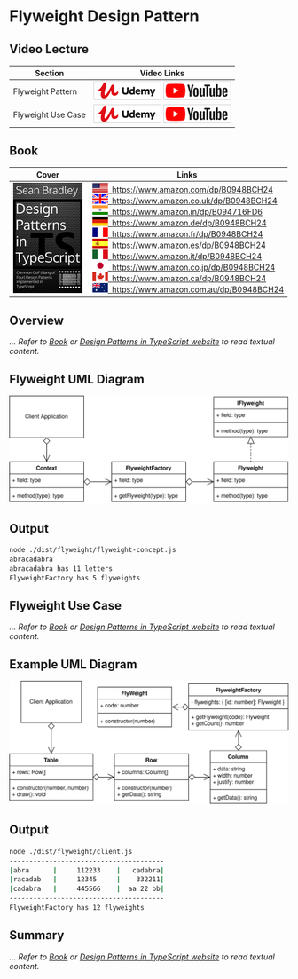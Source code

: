 # Flyweight Design Pattern

## Video Lecture

| Section            | Video Links                                                                                                                                                                                                              |
| ------------------ | ------------------------------------------------------------------------------------------------------------------------------------------------------------------------------------------------------------------------ |
| Flyweight Pattern  | <a class="udemyVideoLink" href="https://www.udemy.com/course/design-patterns-typescript/learn/lecture/26900634/?referralCode=6384C079FB0A503DB9D9" target="_blank" title="Flyweight"><img src="../img/udemy_btn_sm.gif" alt="Flyweight"/></a>&nbsp;<a id="ytVideoLink" href="https://www.youtube.com/watch?v=8y35OCxxFcw&list=PLKWUX7aMnlELvv8bXquIgxXYyHH5SFlaP" target="_blank" title="Flyweight Pattern"><img src="../img/yt_btn_sm.gif" alt="Flyweight Pattern"/></a>   |
| Flyweight Use Case | <a class="udemyVideoLink" href="https://www.udemy.com/course/design-patterns-typescript/learn/lecture/26900636/?referralCode=6384C079FB0A503DB9D9" target="_blank" title="Flyweight Use Case"><img src="../img/udemy_btn_sm.gif" alt="Flyweight Use Case"/></a>&nbsp;<a id="ytVideoLink" href="https://www.youtube.com/watch?v=nVBRPGJ8Pak&list=PLKWUX7aMnlELvv8bXquIgxXYyHH5SFlaP" target="_blank" title="Flyweight Use Case"><img src="../img/yt_btn_sm.gif" alt="Flyweight Use Case"/></a> |

## Book 

Cover | Links
-|-
![Design Patterns In TypeScript (ASIN : B0948BCH24)](../img/dp_typescript_125.jpg) | &nbsp;<a href="https://www.amazon.com/dp/B0948BCH24"><img src="../img/flag_us.gif">&nbsp; https://www.amazon.com/dp/B0948BCH24</a><br/>&nbsp;<a href="https://www.amazon.co.uk/dp/B0948BCH24"><img src="../img/flag_uk.gif">&nbsp; https://www.amazon.co.uk/dp/B0948BCH24</a><br/>&nbsp;<a href="https://www.amazon.in/dp/B094716FD6"><img src="../img/flag_in.gif">&nbsp; https://www.amazon.in/dp/B094716FD6</a><br/>&nbsp;<a href="https://www.amazon.de/dp/B0948BCH24"><img src="../img/flag_de.gif">&nbsp; https://www.amazon.de/dp/B0948BCH24</a><br/>&nbsp;<a href="https://www.amazon.fr/dp/B0948BCH24"><img src="../img/flag_fr.gif">&nbsp; https://www.amazon.fr/dp/B0948BCH24</a><br/>&nbsp;<a href="https://www.amazon.es/dp/B0948BCH24"><img src="../img/flag_es.gif">&nbsp; https://www.amazon.es/dp/B0948BCH24</a><br/>&nbsp;<a href="https://www.amazon.it/dp/B0948BCH24"><img src="../img/flag_it.gif">&nbsp; https://www.amazon.it/dp/B0948BCH24</a><br/>&nbsp;<a href="https://www.amazon.co.jp/dp/B0948BCH24"><img src="../img/flag_jp.gif">&nbsp; https://www.amazon.co.jp/dp/B0948BCH24</a><br/>&nbsp;<a href="https://www.amazon.ca/dp/B0948BCH24"><img src="../img/flag_ca.gif">&nbsp; https://www.amazon.ca/dp/B0948BCH24</a><br/>&nbsp;<a href="https://www.amazon.com.au/dp/B0948BCH24"><img src="../img/flag_au.gif">&nbsp; https://www.amazon.com.au/dp/B0948BCH24</a>

## Overview

_... Refer to [Book](https://www.amazon.com/dp/B0948BCH24) or [Design Patterns in TypeScript website](https://sbcode.net/typescript/) to read textual content._

## Flyweight UML Diagram

![Flyweight Pattern UML Diagram](../img/flyweight_concept.svg)

## Output

```bash
node ./dist/flyweight/flyweight-concept.js
abracadabra
abracadabra has 11 letters
FlyweightFactory has 5 flyweights
```

## Flyweight Use Case

_... Refer to [Book](https://www.amazon.com/dp/B0948BCH24) or [Design Patterns in TypeScript website](https://sbcode.net/typescript/) to read textual content._

## Example UML Diagram

![Flyweight Pattern Use Case UML Diagram](../img/flyweight_example.svg)

## Output

```bash
node ./dist/flyweight/client.js
---------------------------------------
|abra      |     112233    |   cadabra|
|racadab   |     12345     |    332211|
|cadabra   |     445566    |  aa 22 bb|
---------------------------------------
FlyweightFactory has 12 flyweights
```

## Summary

_... Refer to [Book](https://www.amazon.com/dp/B0948BCH24) or [Design Patterns in TypeScript website](https://sbcode.net/typescript/) to read textual content._
